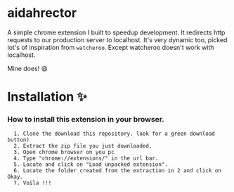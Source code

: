 # aidahrector
A simple chrome extension I built to speedup development.
It redirects http requests to our production server to localhost.
It's very dynamic too, picked lot's of inspiration from `watcheroo`.
Except watcheroo doesn't work with localhost.

Mine does! :smile:

# Installation :sparkles:
 ### How to install this extension in your browser.
      1. Clone the download this repository. look for a green download button)
      2. Extract the zip file you just downloaded.
      3. Open chrome browser on you pc
      4. Type "chrome://extensions/" in the url bar.
      5. Locate and click on "Load unpacked extension".
      6. Locate the folder created from the extraction in 2 and click on Okay.
      7. Voila !!!
